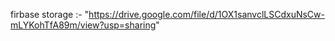 firbase storage :- "https://drive.google.com/file/d/1OX1sanvclLSCdxuNsCw-mLYKohTfA89m/view?usp=sharing"